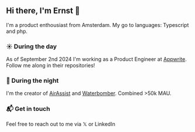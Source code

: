 ## Hi there, I'm Ernst 👋
I'm a product enthousiast from Amsterdam. My go to languages: Typescript and php. 

### ☀️ During the day
As of September 2nd 2024 I'm working as a Product Engineer at [Appwrite](https://appwrite.io). Follow me along in their repositories!

### 🌙 During the night
I'm the creator of [AirAssist](https://airassist.app) and [Waterbomber](https://waterbomber.app). Combined >50k MAU.

### 📬 Get in touch
Feel free to reach out to me via 𝕏 or LinkedIn
